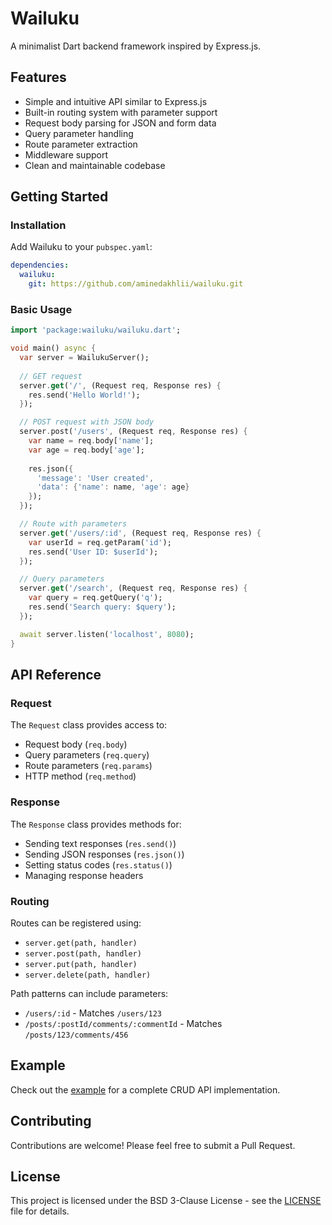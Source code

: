 # Wailuku

A minimalist Dart backend framework inspired by Express.js.

## Features

- Simple and intuitive API similar to Express.js
- Built-in routing system with parameter support
- Request body parsing for JSON and form data
- Query parameter handling
- Route parameter extraction
- Middleware support
- Clean and maintainable codebase

## Getting Started

### Installation

Add Wailuku to your `pubspec.yaml`:

```yaml
dependencies:
  wailuku: 
    git: https://github.com/aminedakhlii/wailuku.git
```

### Basic Usage

```dart
import 'package:wailuku/wailuku.dart';

void main() async {
  var server = WailukuServer();
  
  // GET request
  server.get('/', (Request req, Response res) {
    res.send('Hello World!');
  });

  // POST request with JSON body
  server.post('/users', (Request req, Response res) {
    var name = req.body['name'];
    var age = req.body['age'];
    
    res.json({
      'message': 'User created',
      'data': {'name': name, 'age': age}
    });
  });

  // Route with parameters
  server.get('/users/:id', (Request req, Response res) {
    var userId = req.getParam('id');
    res.send('User ID: $userId');
  });

  // Query parameters
  server.get('/search', (Request req, Response res) {
    var query = req.getQuery('q');
    res.send('Search query: $query');
  });

  await server.listen('localhost', 8080);
}
```

## API Reference

### Request

The `Request` class provides access to:
- Request body (`req.body`)
- Query parameters (`req.query`)
- Route parameters (`req.params`)
- HTTP method (`req.method`)

### Response

The `Response` class provides methods for:
- Sending text responses (`res.send()`)
- Sending JSON responses (`res.json()`)
- Setting status codes (`res.status()`)
- Managing response headers

### Routing

Routes can be registered using:
- `server.get(path, handler)`
- `server.post(path, handler)`
- `server.put(path, handler)`
- `server.delete(path, handler)`

Path patterns can include parameters:
- `/users/:id` - Matches `/users/123`
- `/posts/:postId/comments/:commentId` - Matches `/posts/123/comments/456`

## Example

Check out the [example](example/example_usage.dart) for a complete CRUD API implementation.

## Contributing

Contributions are welcome! Please feel free to submit a Pull Request.

## License

This project is licensed under the BSD 3-Clause License - see the [LICENSE](LICENSE) file for details.
